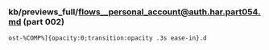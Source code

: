 ### kb/previews_full/flows__personal_account@auth.har.part054.md (part 002)

```md
ost-%COMP%]{opacity:0;transition:opacity .3s ease-in}.d
```

```
